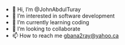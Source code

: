 - 👋 Hi, I’m @JohnAbdulTuray
- 👀 I’m interested in software development
- 🌱 I’m currently learning coding
- 💞️ I’m looking to collaborate 
- 📫 How to reach me gbana2ray@yahoo.ca

<!---
JohnAbdulTuray/JohnAbdulTuray is a ✨ special ✨ repository because its `README.md` (this file) appears on your GitHub profile.
You can click the Preview link to take a look at your changes.
--->
